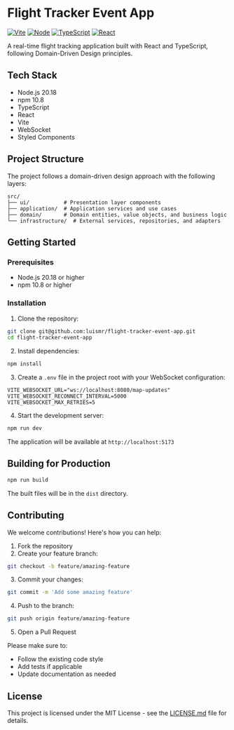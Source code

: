 # Flight Tracker Event App

[![Vite](https://img.shields.io/badge/Vite-5.1.x-646CFF?logo=vite)](https://vitejs.dev/)
[![Node](https://img.shields.io/badge/Node-20.11-339933?logo=node.js)](https://nodejs.org/)
[![TypeScript](https://img.shields.io/badge/TypeScript-7.0.x-blue?logo=typescript)](https://www.typescriptlang.org/)
[![React](https://img.shields.io/badge/React-18.2-61DAFB?logo=react)](https://reactjs.org/)

A real-time flight tracking application built with React and TypeScript, following Domain-Driven Design principles.

## Tech Stack

- Node.js 20.18
- npm 10.8
- TypeScript
- React
- Vite
- WebSocket
- Styled Components

## Project Structure

The project follows a domain-driven design approach with the following layers:

```
src/
├── ui/           # Presentation layer components
├── application/  # Application services and use cases
├── domain/       # Domain entities, value objects, and business logic
└── infrastructure/  # External services, repositories, and adapters
```

## Getting Started

### Prerequisites

- Node.js 20.18 or higher
- npm 10.8 or higher

### Installation

1. Clone the repository:
```bash
git clone git@github.com:luismr/flight-tracker-event-app.git
cd flight-tracker-event-app
```

2. Install dependencies:
```bash
npm install
```

3. Create a `.env` file in the project root with your WebSocket configuration:
```env
VITE_WEBSOCKET_URL="ws://localhost:8080/map-updates"
VITE_WEBSOCKET_RECONNECT_INTERVAL=5000
VITE_WEBSOCKET_MAX_RETRIES=5
```

4. Start the development server:
```bash
npm run dev
```

The application will be available at `http://localhost:5173`

## Building for Production

```bash
npm run build
```

The built files will be in the `dist` directory.

## Contributing

We welcome contributions! Here's how you can help:

1. Fork the repository
2. Create your feature branch:
```bash
git checkout -b feature/amazing-feature
```
3. Commit your changes:
```bash
git commit -m 'Add some amazing feature'
```
4. Push to the branch:
```bash
git push origin feature/amazing-feature
```
5. Open a Pull Request

Please make sure to:
- Follow the existing code style
- Add tests if applicable
- Update documentation as needed

## License

This project is licensed under the MIT License - see the [LICENSE.md](LICENSE.md) file for details. 
